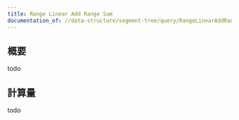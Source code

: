 ```yaml
---
title: Range Linear Add Range Sum
documentation_of: //data-structure/segment-tree/query/RangeLinearAddRangeSum.hpp
---
```


## 概要

todo

## 計算量
todo